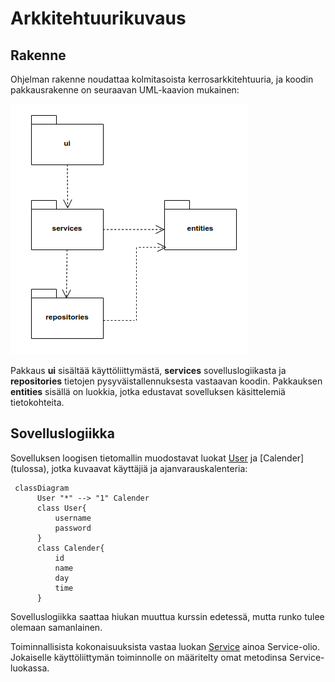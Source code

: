 # Arkkitehtuurikuvaus

## Rakenne

Ohjelman rakenne noudattaa kolmitasoista kerrosarkkitehtuuria, ja koodin pakkausrakenne on seuraavan UML-kaavion mukainen:

![](./kuvat/pakkausrakenne.png)

Pakkaus **ui** sisältää käyttöliittymästä, **services** sovelluslogiikasta ja **repositories** tietojen pysyväistallennuksesta vastaavan koodin. Pakkauksen **entities** sisällä on luokkia, jotka edustavat sovelluksen käsittelemiä tietokohteita.

## Sovelluslogiikka

Sovelluksen loogisen tietomallin muodostavat luokat [User](https://github.com/levomaaa/ot-harjoitustyo/blob/master/src/entities/user.py) ja [Calender] (tulossa), jotka kuvaavat käyttäjiä ja ajanvarauskalenteria:

```mermaid
 classDiagram
      User "*" --> "1" Calender
      class User{
          username
          password
      }
      class Calender{
          id
          name
          day
          time
      }
```

Sovelluslogiikka saattaa hiukan muuttua kurssin edetessä, mutta runko tulee olemaan samanlainen.

Toiminnallisista kokonaisuuksista vastaa luokan [Service](https://github.com/levomaaa/ot-harjoitustyo/blob/master/src/services/service.py) ainoa Service-olio. Jokaiselle käyttöliittymän toiminnolle on määritelty omat metodinsa Service-luokassa.
